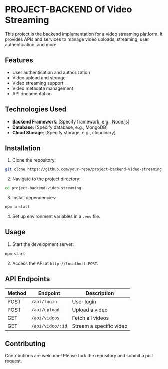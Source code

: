 # PROJECT-BACKEND Of Video Streaming

This project is the backend implementation for a video streaming platform. It provides APIs and services to manage video uploads, streaming, user authentication, and more.

## Features

- User authentication and authorization
- Video upload and storage
- Video streaming support
- Video metadata management
- API documentation

## Technologies Used

- **Backend Framework**: [Specify framework, e.g., Node.js]
- **Database**: [Specify database, e.g., MongoDB]
- **Cloud Storage**: [Specify storage, e.g., cloudinary]

## Installation

1. Clone the repository:
  ```bash
  git clone https://github.com/your-repo/project-backend-video-streaming.git
  ```
2. Navigate to the project directory:
  ```bash
  cd project-backend-video-streaming
  ```
3. Install dependencies:
  ```bash
  npm install
  ```
4. Set up environment variables in a `.env` file.

## Usage

1. Start the development server:
  ```bash
  npm start
  ```
2. Access the API at `http://localhost:PORT`.

## API Endpoints

| Method | Endpoint         | Description               |
|--------|------------------|---------------------------|
| POST   | `/api/login`     | User login                |
| POST   | `/api/upload`    | Upload a video            |
| GET    | `/api/videos`    | Fetch all videos          |
| GET    | `/api/video/:id` | Stream a specific video   |

## Contributing

Contributions are welcome! Please fork the repository and submit a pull request.
